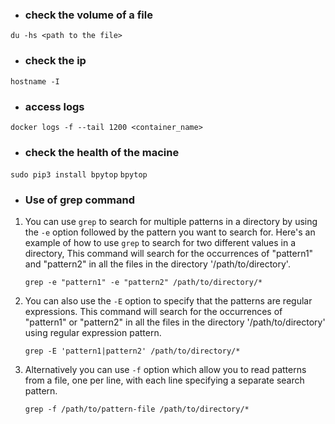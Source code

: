 - ### check the volume of a file
`du -hs <path to the file>`

- ### check the ip
`hostname -I`

- ### access logs
`docker logs -f --tail 1200 <container_name>`

- ### check the health of the macine
`sudo pip3 install bpytop`
`bpytop`

- ### Use of grep command
1. You can use `grep` to search for multiple patterns in a directory by using the `-e` option followed by the pattern you want to search for. Here's an example of how to use `grep` to search for two different values in a directory, This command will search for the occurrences of "pattern1" and "pattern2" in all the files in the directory '/path/to/directory'.
	```
	grep -e "pattern1" -e "pattern2" /path/to/directory/*
	```

2. You can also use the `-E` option to specify that the patterns are regular expressions.
	This command will search for the occurrences of "pattern1" or "pattern2" in all the files in the directory '/path/to/directory' using regular expression pattern.
	```
	grep -E 'pattern1|pattern2' /path/to/directory/*
	```

3. Alternatively you can use `-f` option which allow you to read patterns from a file, one per line, with each line specifying a separate search pattern.
	```
	grep -f /path/to/pattern-file /path/to/directory/*
	```
